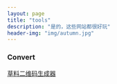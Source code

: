 ```yaml
---
layout: page
title: "tools"
description: "是的，这些网站都很好玩"
header-img: "img/autumn.jpg"
---
```



### Convert 

[草料二维码生成器](http://cli.im/)
